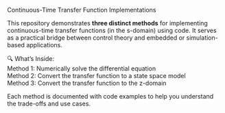  Continuous-Time Transfer Function Implementations

This repository demonstrates **three distinct methods** for implementing continuous-time transfer functions (in the s-domain) using code. It serves as a practical bridge between control theory and embedded or simulation-based applications.

 🔍 What’s Inside:                                                                             
 Method 1: Numerically solve the differential equation                                                                                     
 Method 2: Convert the transfer function to a state space model                                                                       
 Method 3: Convert the transfer function to the z-domain

Each method is documented with code examples to help you understand the trade-offs and use cases.
